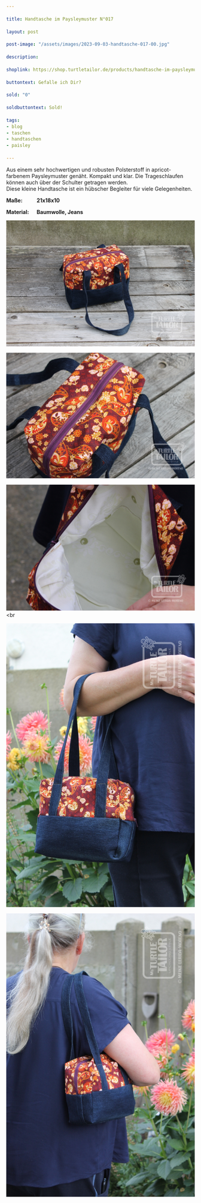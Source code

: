 ```yaml
---

title: Handtasche im Paysleymuster N°017

layout: post

post-image: "/assets/images/2023-09-03-handtasche-017-00.jpg"

description:

shoplink: https://shop.turtletailor.de/products/handtasche-im-paysleymuster-n-017

buttontext: Gefalle ich Dir?

sold: "0"

soldbuttontext: Sold!

tags:
- blog
- taschen
- handtaschen
- paisley

---
```


Aus einem sehr hochwertigen und robusten Polsterstoff in apricot-farbenem Paysleymuster genäht. Kompakt und klar. Die Trageschlaufen können auch über der Schulter getragen werden.<br>Diese kleine Handtasche ist ein hübscher Begleiter für viele Gelegenheiten.

**Maße: &emsp; &emsp; 21x18x10**

**Material: &emsp; Baumwolle, Jeans**

![handtasche_01](/assets/images/2023-09-03-handtasche-017-01.jpg)<br>

![handtasche_02](/assets/images/2023-09-03-handtasche-017-02.jpg)<br>

![handtasche_03](/assets/images/2023-09-03-handtasche-017-03.jpg)<br

![handtasche_05](/assets/images/2023-09-03-handtasche-017-05.jpg)<br>

![handtasche_06](/assets/images/2023-09-03-handtasche-017-06.jpg)

